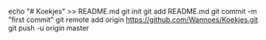 echo "# Koekjes" >> README.md
git init
git add README.md
git commit -m "first commit"
git remote add origin https://github.com/Wannoes/Koekjes.git
git push -u origin master
